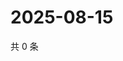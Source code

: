 # 2025-08-15

共 0 条

<!-- BEGIN ZHIHUVIDEO -->
<!-- 最后更新时间 Fri Aug 15 2025 14:18:11 GMT+0800 (China Standard Time) -->

<!-- END ZHIHUVIDEO -->
